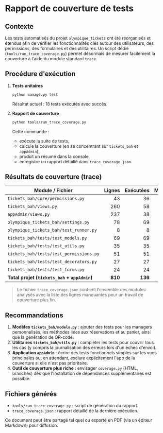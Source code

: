 # Rapport de couverture de tests

## Contexte
Les tests automatisés du projet `olympique_tickets` ont été réorganisés et étendus afin de vérifier les fonctionnalités clés autour des utilisateurs, des permissions, des formulaires et des utilitaires. Un script dédié (`tools/run_trace_coverage.py`) permet désormais de mesurer facilement la couverture à l'aide du module standard `trace`.

## Procédure d'exécution
1. **Tests unitaires**  
   ```bash
   python manage.py test
   ```
   Résultat actuel : 18 tests exécutés avec succès.

2. **Rapport de couverture**  
   ```bash
   python tools/run_trace_coverage.py
   ```
   Cette commande :
   - exécute la suite de tests,
   - calcule la couverture (en se concentrant sur `tickets_bah` et `appAdmin`),
   - produit un résumé dans la console,
   - enregistre un rapport détaillé dans `trace_coverage.json`.

## Résultats de couverture (trace)

| Module / Fichier                          | Lignes | Exécutées | Manquantes | Couverture |
|-------------------------------------------|-------:|----------:|-----------:|-----------:|
| `tickets_bah/core/permissions.py`         |     43 |        36 |          7 |   83,7 %   |
| `tickets_bah/views.py`                    |    260 |        58 |        202 |   22,3 %   |
| `appAdmin/views.py`                       |    237 |        38 |        199 |   16,0 %   |
| `olympique_tickets_bah/settings.py`       |     78 |        69 |          9 |   88,5 %   |
| `olympique_tickets_bah/test_runner.py`    |      8 |         8 |          0 |  100,0 %   |
| `tickets_bah/tests/test_models.py`        |     69 |        69 |          0 |  100,0 %   |
| `tickets_bah/tests/test_utils.py`         |     35 |        35 |          0 |  100,0 %   |
| `tickets_bah/tests/test_permissions.py`   |     51 |        51 |          0 |  100,0 %   |
| `tickets_bah/tests/test_decorators.py`    |     27 |        27 |          0 |  100,0 %   |
| `tickets_bah/tests/test_forms.py`         |     24 |        24 |          0 |  100,0 %   |
| **Total projet (`tickets_bah` + `appAdmin`)** | **810** |     **136** |      **674** | **16,8 %** |

> Le fichier `trace_coverage.json` contient l'ensemble des modules analysés avec la liste des lignes manquantes pour un travail de couverture plus fin.

## Recommandations
1. **Modèles `tickets_bah/models.py`** : ajouter des tests pour les managers personnalisés, les méthodes liées aux réservations et au panier, ainsi que la génération de QR-code.
2. **Utilitaires `tickets_bah/utils.py`** : compléter les tests pour couvrir tous les cas (y compris la journalisation des erreurs lors d'un échec d'envoi).
3. **Application `appAdmin`** : écrire des tests fonctionnels simples sur les vues principales ou, en attendant, exclure explicitement l'app de la couverture si elle n'est pas prioritaire.
4. **Outil de couverture plus riche** : envisager `coverage.py` (HTML, branches) dès que l'installation de dépendances supplémentaires est possible.

## Fichiers générés
- `tools/run_trace_coverage.py` : script de génération du rapport.
- `trace_coverage.json` : rapport détaillé de la dernière exécution.

Ce document peut être partagé tel quel ou exporté en PDF (via un éditeur Markdown) pour diffusion.
